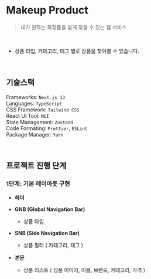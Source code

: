 # Makeup Product

> 내가 원하는 화장품을 쉽게 찾을 수 있는 웹 서비스

<br>

- 상품 타입, 카테고리, 태그 별로 상품을 찾아볼 수 있습니다.

<br>

## 기술스택

Frameworks: `Next.js 13` \
Languages: `TypeScript` \
CSS Framework: `Tailwind CSS` \
React UI Tool: `MUI` \
State Management: `Zustand` \
Code Formating: `Prettier`, `ESLint` \
Package Manager: `Yarn`

<br>

## 프로젝트 진행 단계
### 1단계: 기본 레이아웃 구현

- **헤더**

- **GNB (Global Navigation Bar)**

  - 상품 타입

- **SNB (Side Navigation Bar)**

  - 상품 필터 ( 카테고리, 태그 )

- **본문**
  - 상품 리스트 ( 상품 이미지, 이름, 브랜드, 카테고리, 가격 )
